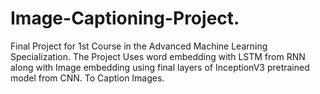 # Image-Captioning-Project.
Final Project for 1st Course in the Advanced Machine Learning Specialization. The Project Uses word embedding with LSTM from RNN along with Image embedding using final layers of InceptionV3 pretrained model from CNN. To Caption Images.
